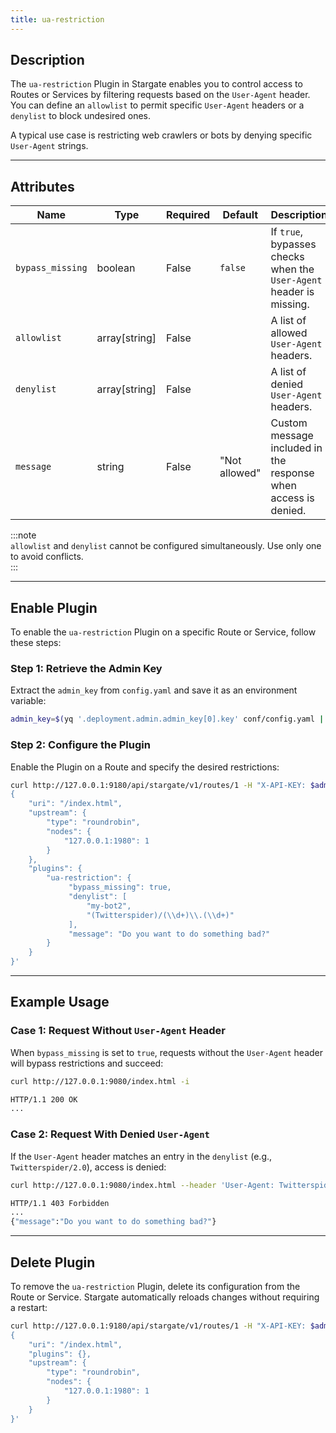 ```yaml
---
title: ua-restriction  
---
```



## Description

The `ua-restriction` Plugin in Stargate enables you to control access to Routes or Services by filtering requests based on the `User-Agent` header. You can define an `allowlist` to permit specific `User-Agent` headers or a `denylist` to block undesired ones.  

A typical use case is restricting web crawlers or bots by denying specific `User-Agent` strings.

---

## Attributes

| Name            | Type          | Required | Default       | Description                                                                                       |
|-----------------|---------------|----------|---------------|---------------------------------------------------------------------------------------------------|
| `bypass_missing`| boolean       | False    | `false`       | If `true`, bypasses checks when the `User-Agent` header is missing.                              |
| `allowlist`     | array[string] | False    |               | A list of allowed `User-Agent` headers.                                                          |
| `denylist`      | array[string] | False    |               | A list of denied `User-Agent` headers.                                                           |
| `message`       | string        | False    | "Not allowed" | Custom message included in the response when access is denied.                                   |

:::note  
`allowlist` and `denylist` cannot be configured simultaneously. Use only one to avoid conflicts.  
:::

---

## Enable Plugin

To enable the `ua-restriction` Plugin on a specific Route or Service, follow these steps:

### Step 1: Retrieve the Admin Key  
Extract the `admin_key` from `config.yaml` and save it as an environment variable:

```bash
admin_key=$(yq '.deployment.admin.admin_key[0].key' conf/config.yaml | sed 's/"//g')
```

### Step 2: Configure the Plugin  
Enable the Plugin on a Route and specify the desired restrictions:

```bash
curl http://127.0.0.1:9180/api/stargate/v1/routes/1 -H "X-API-KEY: $admin_key" -X PUT -d '
{
    "uri": "/index.html",
    "upstream": {
        "type": "roundrobin",
        "nodes": {
            "127.0.0.1:1980": 1
        }
    },
    "plugins": {
        "ua-restriction": {
             "bypass_missing": true,
             "denylist": [
                 "my-bot2",
                 "(Twitterspider)/(\\d+)\\.(\\d+)"
             ],
             "message": "Do you want to do something bad?"
        }
    }
}'
```

---

## Example Usage

### Case 1: Request Without `User-Agent` Header  
When `bypass_missing` is set to `true`, requests without the `User-Agent` header will bypass restrictions and succeed:

```bash
curl http://127.0.0.1:9080/index.html -i
```

```bash
HTTP/1.1 200 OK
...
```

### Case 2: Request With Denied `User-Agent`  
If the `User-Agent` header matches an entry in the `denylist` (e.g., `Twitterspider/2.0`), access is denied:

```bash
curl http://127.0.0.1:9080/index.html --header 'User-Agent: Twitterspider/2.0'
```

```bash
HTTP/1.1 403 Forbidden
...
{"message":"Do you want to do something bad?"}
```

---

## Delete Plugin

To remove the `ua-restriction` Plugin, delete its configuration from the Route or Service. Stargate automatically reloads changes without requiring a restart:

```bash
curl http://127.0.0.1:9180/api/stargate/v1/routes/1 -H "X-API-KEY: $admin_key" -X PUT -d '
{
    "uri": "/index.html",
    "plugins": {},
    "upstream": {
        "type": "roundrobin",
        "nodes": {
            "127.0.0.1:1980": 1
        }
    }
}'
```
